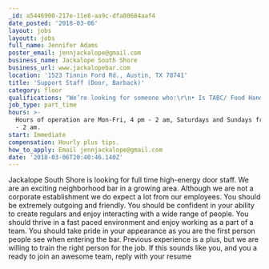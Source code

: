 ```yaml
---
_id: a5446900-217e-11e8-aa9c-dfa80684aaf4
date_posted: '2018-03-06'
layout: jobs
layoutt: jobs
full_name: Jennifer Adams
poster_email: jennjackalope@gmail.com
business_name: Jackalope South Shore
business_url: www.jackalopebar.com
location: '1523 Tinnin Ford Rd., Austin, TX 78741'
title: 'Support Staff (Door, Barback)'
category: floor
qualifications: "We’re looking for someone who:\r\n• Is TABC/ Food Handlers Certified\r\n• Is 21 and over\r\n• Can work 30+ hours a week\r\n• Can work a whole shift without smoking\r\n• Is outgoing and personable"
job_type: part_time
hours: >-
  Hours of operation are Mon-Fri, 4 pm - 2 am, Saturdays and Sundays from 12 pm
  - 2 am.
start: Immediate
compensation: Hourly plus tips.
how_to_apply: Email jennjackalope@gmail.com
date: '2018-03-06T20:40:46.140Z'
---
```

Jackalope South Shore is looking for full time high-energy door staff. We are an exciting neighborhood bar in a growing area. Although we are not a corporate establishment we do expect a lot from our employees. You should be extremely outgoing and friendly. You should be confident in your ability to create regulars and enjoy interacting with a wide range of people. You should thrive in a fast paced environment and enjoy working as a part of a team. You should take pride in your appearance as you are the first person people see when entering the bar. Previous experience is a plus, but we are willing to train the right person for the job. If this sounds like you, and you a ready to join an awesome team, reply with your resume
